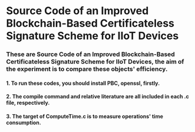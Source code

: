# Source Code of an Improved Blockchain-Based Certificateless Signature Scheme for IIoT Devices
### These are Source Code of an Improved Blockchain-Based Certificateless Signature Scheme for IIoT Devices, the aim of the experiment is to compare these objects' efficiency.
#### 1. To run these codes, you should install PBC, openssl, firstly.
#### 2. The compile command and relative literature are all included in each .c file, respectively.
#### 3. The target of ComputeTime.c is to measure operations' time consumption.

